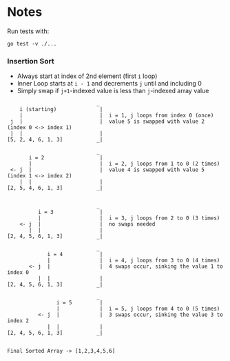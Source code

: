 # Notes

Run tests with:

```
go test -v ./...
```

### Insertion Sort

- Always start at index of 2nd element (first `i` loop)
- Inner Loop starts at `i - 1` and decrements `j` until and including 0
- Simply swap if `j+1`-indexed value is less than `j`-indexed array value

```
                             _
    i (starting)              |
    |                         |  i = 1, j loops from index 0 (once)
 j  |                         |  value 5 is swapped with value 2 (index 0 <-> index 1)
 |  |                         |
[5, 2, 4, 6, 1, 3]           _|

                             _
       i = 2                  |
       |                      |  i = 2, j loops from 1 to 0 (2 times)
 <- j  |                      |  value 4 is swapped with value 5 (index 1 <-> index 2)
    |  |                      |
[2, 5, 4, 6, 1, 3]           _|


                             _
          i = 3               |
          |                   |  i = 3, j loops from 2 to 0 (3 times)
    <- j  |                   |  no swaps needed
       |  |                   |
[2, 4, 5, 6, 1, 3]           _|

                             _
             i = 4            |
             |                |  i = 4, j loops from 3 to 0 (4 times)
       <- j  |                |  4 swaps occur, sinking the value 1 to index 0
          |  |                |
[2, 4, 5, 6, 1, 3]           _|

                             _
                i = 5         |
                |             |  i = 5, j loops from 4 to 0 (5 times)
          <- j  |             |  3 swaps occur, sinking the value 3 to index 2
             |  |             |
[2, 4, 5, 6, 1, 3]           _|


Final Sorted Array -> [1,2,3,4,5,6]

```
